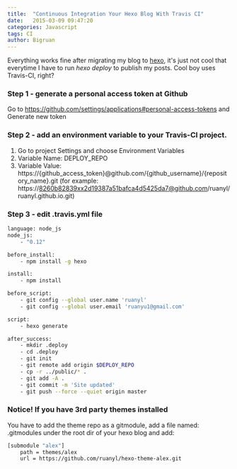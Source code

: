 ```yaml
---
title:  "Continuous Integration Your Hexo Blog With Travis CI"
date:   2015-03-09 09:47:20
categories: Javascript
tags: CI
author: Bigruan
---
```


Everything works fine after migrating my blog to [hexo](http://hexo.io), it's just not cool that everytime I have to run *hexo deploy* to publish my posts.
Cool boy uses Travis-CI, right?

### Step 1 - generate a personal access token at Github

Go to https://github.com/settings/applications#personal-access-tokens and Generate new token

### Step 2 - add an environment variable to your Travis-CI project.

1. Go to project Settings and choose Environment Variables
2. Variable Name: DEPLOY_REPO
3. Variable Value: https://{github_access_token}@github.com/{github_username}/{repository_name}.git (for example: https://8260b82839xx2d19387a51bafca4d5425da7@github.com/ruanyl/ruanyl.github.io.git)

### Step 3 - edit .travis.yml file

```bash
language: node_js
node_js:
    - "0.12"

before_install:
    - npm install -g hexo

install:
    - npm install

before_script:
    - git config --global user.name 'ruanyl'
    - git config --global user.email 'ruanyu1@gmail.com'

script:
    - hexo generate

after_success:
    - mkdir .deploy
    - cd .deploy
    - git init
    - git remote add origin $DEPLOY_REPO
    - cp -r ../public/* .
    - git add -A .
    - git commit -m 'Site updated'
    - git push --force --quiet origin master
```

### Notice! If you have 3rd party themes installed
You have to add the theme repo as a gitmodule, add a file named: .gitmodules under the root dir of your hexo blog and add:

```bash
[submodule "alex"]
    path = themes/alex
    url = https://github.com/ruanyl/hexo-theme-alex.git
```
